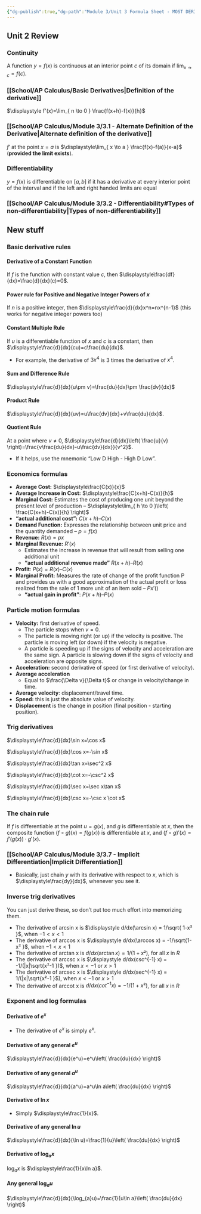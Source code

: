 ```yaml
---
{"dg-publish":true,"dg-path":"Module 3/Unit 3 Formula Sheet - MOST DERIVATIVE STUFF.md","permalink":"/module-3/unit-3-formula-sheet-most-derivative-stuff/"}
---
```


## Unit 2 Review
### Continuity
A function $y=f(x)$ is continuous at an interior point $c$ of its domain if $\displaystyle\lim_{ x \to c } = f(c)$.
### [[School/AP Calculus/Basic Derivatives\|Definition of the derivative]]
$\displaystyle f'(x)=\lim_{ n \to 0 } \frac{f(x+h)-f(x)}{h}$
### [[School/AP Calculus/Module 3/3.1 - Alternate Definition of the Derivative\|Alternate definition of the derivative]]
$f'$ at the point $x=a$ is $\displaystyle\lim_{ x \to a } \frac{f(x)-f(a)}{x-a}$ (**provided the limit exists**).
### Differentiability
$y=f(x)$ is differentiable on $[a,b]$ if it has a derivative at every interior point of the interval and if the left and right handed limits are equal
### [[School/AP Calculus/Module 3/3.2 - Differentiability#Types of non-differentiability\|Types of non-differentiability]]
## New stuff
### Basic derivative rules
#### Derivative of a Constant Function
If $f$ is the function with constant value $c$, then $\displaystyle\frac{df}{dx}=\frac{d}{dx}(c)=0$.
#### Power rule for Positive and Negative Integer Powers of $x$
If $n$ is a positive integer, then $\displaystyle\frac{d}{dx}x^n=nx^{n-1}$ (this works for negative integer powers too)
#### Constant Multiple Rule
If $u$ is a differentiable function of $x$ and $c$ is a constant, then $\displaystyle\frac{d}{dx}(cu)=c\frac{du}{dx}$.
- For example, the derivative of $3x^4$ is $3$ times the derivative of $x^4$.
#### Sum and Difference Rule
$\displaystyle\frac{d}{dx}(u\pm v)=\frac{du}{dx}\pm \frac{dv}{dx}$
#### Product Rule
$\displaystyle\frac{d}{dx}(uv)=u\frac{dv}{dx}+v\frac{du}{dx}$.
#### Quotient Rule
At a point where $v\neq 0$, $\displaystyle\frac{d}{dx}\left( \frac{u}{v} \right)=\frac{v\frac{du}{dx}-u\frac{dv}{dx}}{v^2}$.
- If it helps, use the mnemonic “Low D High - High D Low”.
### Economics formulas
- **Average Cost:** $\displaystyle\frac{C(x)}{x}$
- **Average Increase in Cost:** $\displaystyle\frac{C(x+h)-C(x)}{h}$
- **Marginal Cost:** Estimates the cost of producing one unit beyond the present level of production – $\displaystyle\lim_{ h \to 0 }\left( \frac{C(x+h)-C(x)}{h} \right)$
- **“actual additional cost”:** $C(x + h) – C(x)$
- **Demand Function:** Expresses the relationship between unit price and the quantity demanded – $p = f(x)$
- **Revenue:** $R(x) = px$
- **Marginal Revenue:** $R'(x)$
	- Estimates the increase in revenue that will result from selling one additional unit
	- **“actual additional revenue made”** $R(x + h) – R(x)$
- **Profit**: $P(x) = R(x) – C(x)$
- **Marginal Profit:** Measures the rate of change of the profit function P and provides us with a good approximation of the actual profit or loss realized from the sale of 1 more unit of an item sold – $P x'()$
	- **“actual gain in profit”**: $P(x + h) – P(x)$
### Particle motion formulas
- **Velocity:** first derivative of speed. 
	- The particle stops when $v=0$.
	- The particle is moving right (or up) if the velocity is positive. The particle is moving left (or down) if the velocity is negative.
	- A particle is speeding up if the signs of velocity and acceleration are the same sign. A particle is slowing down if the signs of velocity and acceleration are opposite signs.
- **Acceleration:** second derivative of speed (or first derivative of velocity).
- **Average acceleration**
	- Equal to $\frac{\Delta v}{\Delta t}$ or change in velocity/change in time.
- **Average velocity**: displacement/travel time.
- **Speed:** this is just the absolute value of velocity.
- **Displacement** is the change in position (final position - starting position).
### Trig derivatives
$\displaystyle\frac{d}{dx}\sin x=\cos x$

$\displaystyle\frac{d}{dx}\cos  x=-\sin x$

$\displaystyle\frac{d}{dx}\tan x=\sec^2 x$

$\displaystyle\frac{d}{dx}\cot x=-\csc^2 x$

$\displaystyle\frac{d}{dx}\sec x=\sec x\tan x$

$\displaystyle\frac{d}{dx}\csc x=-\csc x \cot x$
### The chain rule
If $f$ is differentiable at the point $u=g(x)$, and $g$ is differentiable at 
$x$, then the composite function $(f\circ g)(x)= f(g(x))$ is differentiable at $x$, and $(f\circ g)'(x)=f'(g(x))\cdot g'(x)$.
### [[School/AP Calculus/Module 3/3.7 - Implicit Differentiation\|Implicit Differentiation]]
- Basically, just chain $y$ with its derivative with respect to $x$, which is $\displaystyle\frac{dy}{dx}$, whenever you see it.
### Inverse trig derivatives
You can just derive these, so don’t put too much effort into memorizing them.
- The derivative of arcsin x is $\displaystyle d/dx(\arcsin x) = 1/\sqrt{ 1-x² }$, when $-1 < x < 1$
- The derivative of arccos x is $\displaystyle d/dx(\arccos x) = -1/\sqrt{1-x²  }$, when $-1 < x < 1$
- The derivative of arctan x is $\displaystyle d/dx(\arctan x) = 1/(1+x²)$, for all $x$ in $R$
- The derivative of arccsc x is $\displaystyle d/dx(csc^{-1} x) = -1/(|x|\sqrt{x²-1  })$, when $x < -1$ or $x > 1$
- The derivative of arcsec x is $\displaystyle d/dx(sec^{-1} x) = 1/(|x|\sqrt{x²-1  }$), when $x < -1$ or $x > 1$
- The derivative of arccot x is $\displaystyle d/dx(cot^{-1} x) = -1/(1+x²)$, for all $x$ in $R$
### Exponent and log formulas
#### Derivative of $e^x$
- The derivative of $e^x$ is simply $e^x$.
#### Derivative of any general $e^u$
$\displaystyle\frac{d}{dx}(e^u)=e^u\left( \frac{du}{dx} \right)$
#### Derivative of any general $a^u$
$\displaystyle\frac{d}{dx}(a^u)=a^u\ln a\left( \frac{du}{dx} \right)$
#### Derivative of $\ln x$
- Simply $\displaystyle\frac{1}{x}$.
#### Derivative of any general $\ln u$
$\displaystyle\frac{d}{dx}(\ln u)=\frac{1}{u}\left( \frac{du}{dx} \right)$
#### Derivative of $\log_{a}x$
$\log_{a}x$ is $\displaystyle\frac{1}{x\ln a}$.
#### Any general $\log_{a}u$
$\displaystyle\frac{d}{dx}(\log_{a}u)=\frac{1}{u\ln a}\left( \frac{du}{dx} \right)$
